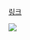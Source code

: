 [링크](https://www.acmicpc.net/problem/5430)

<img src="https://skillicons.dev/icons?i=cpp" />

```

```
